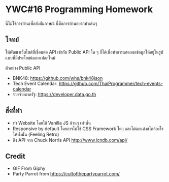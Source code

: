 # YWC#16 Programming Homework

นี่ไม่ใช่การบ้านเพื่อส่งสัมภาษณ์​ นี่คือการบ้านอยากทำเล่นๆ

## โจทย์

ให้พัฒนาเว็บไซต์ที่เชื่อมต่อ API เข้ากับ Public API ใด ๆ ก็ได้เพื่อทำการแสดงผลข้อมูลให้อยู่ในรูปแบบที่มีประโยชน์และแปลกใหม่

ตัวอย่าง Public API

- BNK48: https://github.com/whs/bnk48json
- Tech Event Calendar: https://github.com/ThaiProgrammer/tech-events-calendar
- รายจ่ายภาครัฐ: https://developer.data.go.th

## สิ่งที่ทำ

- ทำ Website โดยใช้ Vanilla JS ล้วนๆ เท่านั้น
- Responsive by default โดยการไม่ใช้ CSS Framework ใดๆ และไม่ตกแต่งสไตล์อะไรให้ทั้งนั้น (Feeling Retro)
- ดึง API จาก Chuck Norris API http://www.icndb.com/api/

## Credit

- GIF From Giphy
- Party Parrot from https://cultofthepartyparrot.com/

